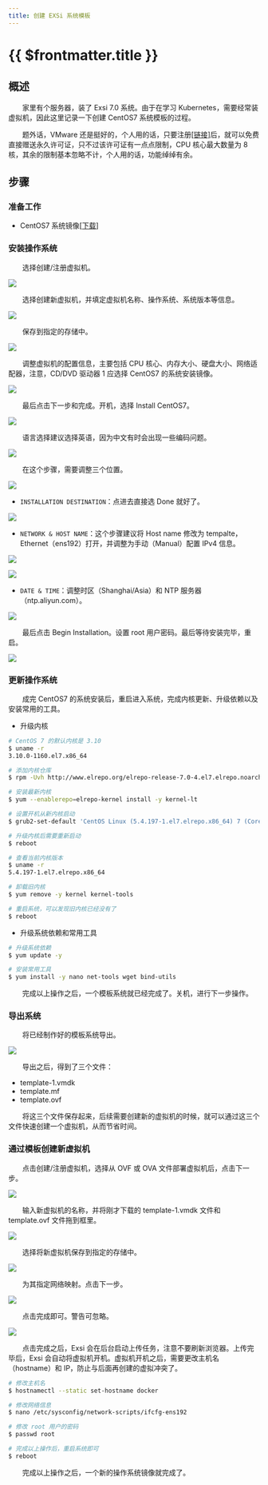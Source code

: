```yaml
---
title: 创建 EXSi 系统模板
---
```


# {{ $frontmatter.title }}
## 概述
&emsp;&emsp;家里有个服务器，装了 Exsi 7.0 系统。由于在学习 Kubernetes，需要经常装虚拟机，因此这里记录一下创建 CentOS7 系统模板的过程。

&emsp;&emsp;题外话，VMware 还是挺好的，个人用的话，只要注册[[链接](https://customerconnect.vmware.com/cn/web/vmware/evalcenter?p=free-esxi7)]后，就可以免费直接赠送永久许可证，只不过该许可证有一点点限制，CPU 核心最大数量为 8 核，其余的限制基本忽略不计，个人用的话，功能绰绰有余。

## 步骤
### 准备工作
- CentOS7 系统镜像[[下载](https://www.centos.org/download/)]

### 安装操作系统
&emsp;&emsp;选择创建/注册虚拟机。

![](./assets/template_00.png)

&emsp;&emsp;选择创建新虚拟机，并填定虚拟机名称、操作系统、系统版本等信息。

![](./assets/template_01.png)

&emsp;&emsp;保存到指定的存储中。

![](./assets/template_02.png)

&emsp;&emsp;调整虚拟机的配置信息，主要包括 CPU 核心、内存大小、硬盘大小、网络适配器，注意，CD/DVD 驱动器 1 应选择 CentOS7 的系统安装镜像。

![](./assets/template_03.png)

&emsp;&emsp;最后点击下一步和完成。开机，选择 Install CentOS7。

![](./assets/template_04.png)

&emsp;&emsp;语言选择建议选择英语，因为中文有时会出现一些编码问题。

![](./assets/template_05.png)

&emsp;&emsp;在这个步骤，需要调整三个位置。

![](./assets/template_06.png)

- `INSTALLATION DESTINATION`：点进去直接选 Done 就好了。

![](./assets/template_07.png)

- `NETWORK & HOST NAME`：这个步骤建议将 Host name 修改为 tempalte，Ethernet（ens192）打开，并调整为手动（Manual）配置 IPv4 信息。

![](./assets/template_08.png)

![](./assets/template_09.png)

- `DATE & TIME`：调整时区（Shanghai/Asia）和 NTP 服务器（ntp.aliyun.com）。

![](./assets/template_10.png)

&emsp;&emsp;最后点击 Begin Installation。设置 root 用户密码。最后等待安装完毕，重启。

![](./assets/template_11.png)

### 更新操作系统

&emsp;&emsp;成完 CentOS7 的系统安装后，重启进入系统，完成内核更新、升级依赖以及安装常用的工具。

- 升级内核

```bash
# CentOS 7 的默认内核是 3.10
$ uname -r
3.10.0-1160.el7.x86_64

# 添加内核仓库
$ rpm -Uvh http://www.elrepo.org/elrepo-release-7.0-4.el7.elrepo.noarch.rpm

# 安装最新内核
$ yum --enablerepo=elrepo-kernel install -y kernel-lt

# 设置开机从新内核启动 
$ grub2-set-default 'CentOS Linux (5.4.197-1.el7.elrepo.x86_64) 7 (Core)'

# 升级内核后需要重新启动
$ reboot

# 查看当前内核版本
$ uname -r
5.4.197-1.el7.elrepo.x86_64

# 卸载旧内核
$ yum remove -y kernel kernel-tools

# 重启系统，可以发现旧内核已经没有了
$ reboot
```

- 升级系统依赖和常用工具

```bash
# 升级系统依赖
$ yum update -y

# 安装常用工具
$ yum install -y nano net-tools wget bind-utils
```

&emsp;&emsp;完成以上操作之后，一个模板系统就已经完成了。关机，进行下一步操作。

### 导出系统
&emsp;&emsp;将已经制作好的模板系统导出。

![](./assets/template_12.png)

&emsp;&emsp;导出之后，得到了三个文件：

- template-1.vmdk
- template.mf
- template.ovf

&emsp;&emsp;将这三个文件保存起来，后续需要创建新的虚拟机的时候，就可以通过这三个文件快速创建一个虚拟机，从而节省时间。

### 通过模板创建新虚拟机
&emsp;&emsp;点击创建/注册虚拟机，选择从 OVF 或 OVA 文件部署虚拟机后，点击下一步。

![](./assets/template_13.png)

&emsp;&emsp;输入新虚拟机的名称，并将刚才下载的 template-1.vmdk 文件和 template.ovf 文件拖到框里。

![](./assets/template_14.png)

&emsp;&emsp;选择将新虚拟机保存到指定的存储中。

![](./assets/template_15.png)

&emsp;&emsp;为其指定网络映射。点击下一步。

![](./assets/template_16.png)

&emsp;&emsp;点击完成即可。警告可忽略。

![](./assets/template_17.png)

&emsp;&emsp;点击完成之后，Exsi 会在后台启动上传任务，注意不要刷新浏览器。上传完毕后，Exsi 会自动将虚拟机开机。虚拟机开机之后，需要更改主机名（hostname）和 IP，防止与后面再创建的虚拟冲突了。

```bash
# 修改主机名
$ hostnamectl --static set-hostname docker

# 修改网络信息
$ nano /etc/sysconfig/network-scripts/ifcfg-ens192

# 修改 root 用户的密码
$ passwd root

# 完成以上操作后，重启系统即可
$ reboot
```

&emsp;&emsp;完成以上操作之后，一个新的操作系统镜像就完成了。